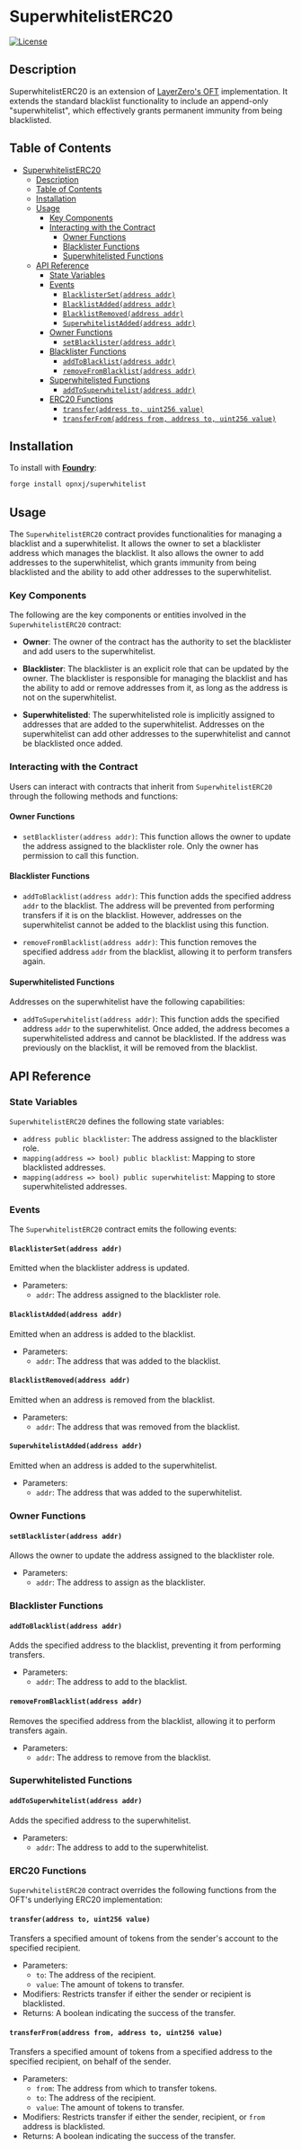 # SuperwhitelistERC20

[![License](https://img.shields.io/badge/license-MIT-blue.svg)](LICENSE)

## Description

SuperwhitelistERC20 is an extension of [LayerZero's OFT](https://github.com/LayerZero-Labs/solidity-examples/blob/5ce17fa2537e8da5adb7534a8584e70affe04ed0/contracts/token/oft/OFT.sol) implementation. It extends the standard blacklist functionality to include an append-only "superwhitelist", which effectively grants permanent immunity from being blacklisted.

## Table of Contents

- [SuperwhitelistERC20](#superwhitelisterc20)
  - [Description](#description)
  - [Table of Contents](#table-of-contents)
  - [Installation](#installation)
  - [Usage](#usage)
    - [Key Components](#key-components)
    - [Interacting with the Contract](#interacting-with-the-contract)
      - [Owner Functions](#owner-functions)
      - [Blacklister Functions](#blacklister-functions)
      - [Superwhitelisted Functions](#superwhitelisted-functions)
  - [API Reference](#api-reference)
    - [State Variables](#state-variables)
    - [Events](#events)
      - [`BlacklisterSet(address addr)`](#blacklistersetaddress-addr)
      - [`BlacklistAdded(address addr)`](#blacklistaddedaddress-addr)
      - [`BlacklistRemoved(address addr)`](#blacklistremovedaddress-addr)
      - [`SuperwhitelistAdded(address addr)`](#superwhitelistaddedaddress-addr)
    - [Owner Functions](#owner-functions-1)
      - [`setBlacklister(address addr)`](#setblacklisteraddress-addr)
    - [Blacklister Functions](#blacklister-functions-1)
      - [`addToBlacklist(address addr)`](#addtoblacklistaddress-addr)
      - [`removeFromBlacklist(address addr)`](#removefromblacklistaddress-addr)
    - [Superwhitelisted Functions](#superwhitelisted-functions-1)
      - [`addToSuperwhitelist(address addr)`](#addtosuperwhitelistaddress-addr)
    - [ERC20 Functions](#erc20-functions)
      - [`transfer(address to, uint256 value)`](#transferaddress-to-uint256-value)
      - [`transferFrom(address from, address to, uint256 value)`](#transferfromaddress-from-address-to-uint256-value)

## Installation

To install with [**Foundry**](https://github.com/gakonst/foundry):

```sh
forge install opnxj/superwhitelist
```

## Usage

The `SuperwhitelistERC20` contract provides functionalities for managing a blacklist and a superwhitelist. It allows the owner to set a blacklister address which manages the blacklist. It also allows the owner to add addresses to the superwhitelist, which grants immunity from being blacklisted and the ability to add other addresses to the superwhitelist.

### Key Components

The following are the key components or entities involved in the `SuperwhitelistERC20` contract:

- **Owner**: The owner of the contract has the authority to set the blacklister and add users to the superwhitelist.

- **Blacklister**: The blacklister is an explicit role that can be updated by the owner. The blacklister is responsible for managing the blacklist and has the ability to add or remove addresses from it, as long as the address is not on the superwhitelist.

- **Superwhitelisted**: The superwhitelisted role is implicitly assigned to addresses that are added to the superwhitelist. Addresses on the superwhitelist can add other addresses to the superwhitelist and cannot be blacklisted once added.

### Interacting with the Contract

Users can interact with contracts that inherit from `SuperwhitelistERC20` through the following methods and functions:

#### Owner Functions

- `setBlacklister(address addr)`: This function allows the owner to update the address assigned to the blacklister role. Only the owner has permission to call this function.

#### Blacklister Functions

- `addToBlacklist(address addr)`: This function adds the specified address `addr` to the blacklist. The address will be prevented from performing transfers if it is on the blacklist. However, addresses on the superwhitelist cannot be added to the blacklist using this function.

- `removeFromBlacklist(address addr)`: This function removes the specified address `addr` from the blacklist, allowing it to perform transfers again.

#### Superwhitelisted Functions

Addresses on the superwhitelist have the following capabilities:

- `addToSuperwhitelist(address addr)`: This function adds the specified address `addr` to the superwhitelist. Once added, the address becomes a superwhitelisted address and cannot be blacklisted. If the address was previously on the blacklist, it will be removed from the blacklist.

## API Reference

### State Variables

`SuperwhitelistERC20` defines the following state variables:

- `address public blacklister`: The address assigned to the blacklister role.
- `mapping(address => bool) public blacklist`: Mapping to store blacklisted addresses.
- `mapping(address => bool) public superwhitelist`: Mapping to store superwhitelisted addresses.

### Events

The `SuperwhitelistERC20` contract emits the following events:

#### `BlacklisterSet(address addr)`

Emitted when the blacklister address is updated.

- Parameters:
  - `addr`: The address assigned to the blacklister role.

#### `BlacklistAdded(address addr)`

Emitted when an address is added to the blacklist.

- Parameters:
  - `addr`: The address that was added to the blacklist.

#### `BlacklistRemoved(address addr)`

Emitted when an address is removed from the blacklist.

- Parameters:
  - `addr`: The address that was removed from the blacklist.

#### `SuperwhitelistAdded(address addr)`

Emitted when an address is added to the superwhitelist.

- Parameters:
  - `addr`: The address that was added to the superwhitelist.

### Owner Functions

#### `setBlacklister(address addr)`

Allows the owner to update the address assigned to the blacklister role.

- Parameters:
  - `addr`: The address to assign as the blacklister.

### Blacklister Functions

#### `addToBlacklist(address addr)`

Adds the specified address to the blacklist, preventing it from performing transfers.

- Parameters:
  - `addr`: The address to add to the blacklist.

#### `removeFromBlacklist(address addr)`

Removes the specified address from the blacklist, allowing it to perform transfers again.

- Parameters:
  - `addr`: The address to remove from the blacklist.

### Superwhitelisted Functions

#### `addToSuperwhitelist(address addr)`

Adds the specified address to the superwhitelist.

- Parameters:
  - `addr`: The address to add to the superwhitelist.

### ERC20 Functions

`SuperwhitelistERC20` contract overrides the following functions from the OFT's underlying ERC20 implementation:

#### `transfer(address to, uint256 value)`

Transfers a specified amount of tokens from the sender's account to the specified recipient.

- Parameters:
  - `to`: The address of the recipient.
  - `value`: The amount of tokens to transfer.
- Modifiers: Restricts transfer if either the sender or recipient is blacklisted.
- Returns: A boolean indicating the success of the transfer.

#### `transferFrom(address from, address to, uint256 value)`

Transfers a specified amount of tokens from a specified address to the specified recipient, on behalf of the sender.

- Parameters:
  - `from`: The address from which to transfer tokens.
  - `to`: The address of the recipient.
  - `value`: The amount of tokens to transfer.
- Modifiers: Restricts transfer if either the sender, recipient, or `from` address is blacklisted.
- Returns: A boolean indicating the success of the transfer.
